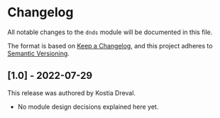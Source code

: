 # Changelog

All notable changes to the `dnds` module will be documented in this file.

The format is based on [Keep a Changelog](https://keepachangelog.com/en/1.0.0/),
and this project adheres to [Semantic Versioning](https://semver.org/spec/v2.0.0.html).

## [1.0] - 2022-07-29

This release was authored by Kostia Dreval.

<!-- TODO: Explain each important module design decision below. -->

- No module design decisions explained here yet.

